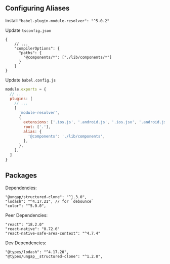 <!--
 Copyright (c) 2025 Joseph Hale
 
 This Source Code Form is subject to the terms of the Mozilla Public
 License, v. 2.0. If a copy of the MPL was not distributed with this
 file, You can obtain one at https://mozilla.org/MPL/2.0/.
-->

## Configuring Aliases

Install `"babel-plugin-module-resolver": "^5.0.2"`

Update `tsconfig.json`
```jsonc
{
    // ...
    "compilerOptions": {
      "paths": {
        "@components/*": ["./lib/components/*"]
      }
    }
}
```

Update `babel.config.js`
```js
module.exports = {
  // ...
  plugins: [
    // ...
    [
      'module-resolver',
      {
        extensions: ['.ios.js', '.android.js', '.ios.jsx', '.android.jsx', '.js', '.jsx', '.json', '.ts', '.tsx'],
        root: ['.'],
        alias: {
          '@components': './lib/components',
        },
      },
    ],
  ]   
}
```



## Packages

Dependencies:
```
"@ungap/structured-clone": "^1.3.0",
"lodash": "^4.17.21", // for `debounce`
"color": "^5.0.0",
```

Peer Dependencies:
```
"react": "18.2.0"
"react-native": "0.72.6"
"react-native-safe-area-context": "^4.7.4"
```

Dev Dependencies:
```
"@types/lodash": "^4.17.20",
"@types/ungap__structured-clone": "^1.2.0",
```